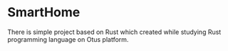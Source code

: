 # SmartHome
There is simple project based on Rust which created while studying Rust programming language on Otus platform.
